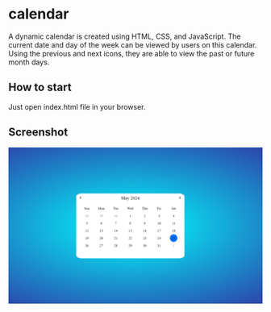 
# calendar

A dynamic calendar is created using HTML, CSS, and JavaScript. 
The current date and day of the week can be viewed by users on this calendar. 
Using the previous and next icons, they are able to view the past or future month days.
 


## How to start

Just open index.html file in your browser.

## Screenshot

![calendar](image.png)